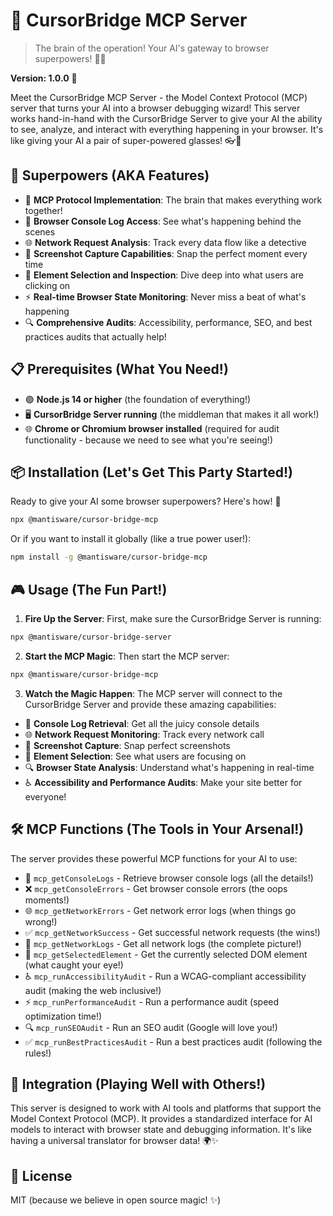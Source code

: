 # 🤖 CursorBridge MCP Server

> The brain of the operation! Your AI's gateway to browser superpowers! 🧠✨

**Version: 1.0.0** 🚀

Meet the CursorBridge MCP Server - the Model Context Protocol (MCP) server that turns your AI into a browser debugging wizard! This server works hand-in-hand with the CursorBridge Server to give your AI the ability to see, analyze, and interact with everything happening in your browser. It's like giving your AI a pair of super-powered glasses! 👓🎯

## 🚀 Superpowers (AKA Features)

- 🧠 **MCP Protocol Implementation**: The brain that makes everything work together!
- 👀 **Browser Console Log Access**: See what's happening behind the scenes
- 🌐 **Network Request Analysis**: Track every data flow like a detective
- 📸 **Screenshot Capture Capabilities**: Snap the perfect moment every time
- 🎯 **Element Selection and Inspection**: Dive deep into what users are clicking on
- ⚡ **Real-time Browser State Monitoring**: Never miss a beat of what's happening
- 🔍 **Comprehensive Audits**: Accessibility, performance, SEO, and best practices audits that actually help!

## 📋 Prerequisites (What You Need!)

- 🟢 **Node.js 14 or higher** (the foundation of everything!)
- 🖥️ **CursorBridge Server running** (the middleman that makes it all work!)
- 🌐 **Chrome or Chromium browser installed** (required for audit functionality - because we need to see what you're seeing!)

## 📦 Installation (Let's Get This Party Started!)

Ready to give your AI some browser superpowers? Here's how! 🎉

```bash
npx @mantisware/cursor-bridge-mcp
```

Or if you want to install it globally (like a true power user!):

```bash
npm install -g @mantisware/cursor-bridge-mcp
```

## 🎮 Usage (The Fun Part!)

1. **Fire Up the Server**: First, make sure the CursorBridge Server is running:

```bash
npx @mantisware/cursor-bridge-server
```

2. **Start the MCP Magic**: Then start the MCP server:

```bash
npx @mantisware/cursor-bridge-mcp
```

3. **Watch the Magic Happen**: The MCP server will connect to the CursorBridge Server and provide these amazing capabilities:

- 📝 **Console Log Retrieval**: Get all the juicy console details
- 🌐 **Network Request Monitoring**: Track every network call
- 📸 **Screenshot Capture**: Snap perfect screenshots
- 🎯 **Element Selection**: See what users are focusing on
- 🔍 **Browser State Analysis**: Understand what's happening in real-time
- ♿ **Accessibility and Performance Audits**: Make your site better for everyone!

## 🛠️ MCP Functions (The Tools in Your Arsenal!)

The server provides these powerful MCP functions for your AI to use:

- 📝 `mcp_getConsoleLogs` - Retrieve browser console logs (all the details!)
- ❌ `mcp_getConsoleErrors` - Get browser console errors (the oops moments!)
- 🌐 `mcp_getNetworkErrors` - Get network error logs (when things go wrong!)
- ✅ `mcp_getNetworkSuccess` - Get successful network requests (the wins!)
- 🔄 `mcp_getNetworkLogs` - Get all network logs (the complete picture!)
- 🎯 `mcp_getSelectedElement` - Get the currently selected DOM element (what caught your eye!)
- ♿ `mcp_runAccessibilityAudit` - Run a WCAG-compliant accessibility audit (making the web inclusive!)
- ⚡ `mcp_runPerformanceAudit` - Run a performance audit (speed optimization time!)
- 🔍 `mcp_runSEOAudit` - Run an SEO audit (Google will love you!)
- ✅ `mcp_runBestPracticesAudit` - Run a best practices audit (following the rules!)

## 🤝 Integration (Playing Well with Others!)

This server is designed to work with AI tools and platforms that support the Model Context Protocol (MCP). It provides a standardized interface for AI models to interact with browser state and debugging information. It's like having a universal translator for browser data! 🌍✨

## 📄 License

MIT (because we believe in open source magic! ✨)

